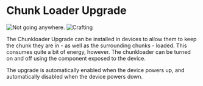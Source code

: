 # Chunk Loader Upgrade

![Not going anywhere.](oredict:oc:chunkloaderUpgrade)
![Crafting](img/uchunkloader.png)

The Chunkloader Upgrade can be installed in devices to allow them to keep the chunk they are in - as well as the surrounding chunks - loaded. This consumes quite a bit of energy, however. The chunkloader can be turned on and off using the component exposed to the device.

The upgrade is automatically enabled when the device powers up, and automatically disabled when the device powers down.

